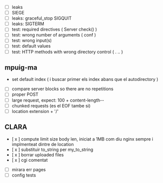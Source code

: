 - [ ] leaks
- [ ] SIEGE
- [ ] leaks: graceful\_stop SIGQUIT
- [ ] leaks: SIGTERM
- [ ] test: required directives ( Server check() )
- [ ] test: wrong number of arguments ( conf )
- [ ] test: wrong input(s)
- [ ] test: default values
- [ ] test: HTTP methods with wrong directory control ( . .. )

## mpuig-ma
- set default index ( i buscar primer els index abans que el autodirectory )
- [ ] compare server blocks so there are no repetitions
- [ ] proper POST
- [ ] large request, expect: 100 + content-length--
- [ ] chunked requests (es el EOF tambe si)
- [ ] location extension + '/'

## CLARA
- [ x ] compute limit size body len, iniciat a 1MB com diu nginx sempre i implmenteat dintre de location
- [ x ] substituir to_string per my_to_string
- [ x ] borrar uploaded files
- [ x ] cgi comentat
- [ ] mirara err pages
- [ ] config tests
